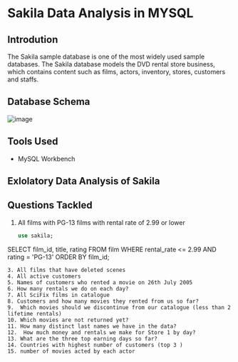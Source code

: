 # Sakila Data Analysis in MYSQL
## Introdution
The Sakila sample database is one of the most widely used sample databases. The Sakila database models the DVD rental store business, which contains content such as films, actors, inventory, stores, customers and staffs.
## Database Schema
![image](https://github.com/user-attachments/assets/09c6f06b-7c20-4f1d-b104-5d95dc80a50c)

## Tools Used
- MySQL Workbench

## Exlolatory Data Analysis of Sakila
## Questions Tackled
1. All films with PG-13 films with rental rate of 2.99 or lower
   ```sql
   use sakila;
SELECT 
    film_id, title, rating
FROM
    film
WHERE
    rental_rate <= 2.99 AND rating = 'PG-13'
ORDER BY film_id;
```
3. All films that have deleted scenes
4. All active customers
5. Names of customers who rented a movie on 26th July 2005
6. How many rentals we do on each day?
7. All SciFix films in catalogue
8. Customers and how many movies they rented from us so far?
9.  Which movies should we discontinue from our catalogue (less than 2 lifetime rentals)
10. Which movies are not returned yet?
11. How many distinct last names we have in the data?
12.  How much money and rentals we make for Store 1 by day?  
13. What are the three top earning days so far?
14. Countries with highest number of customers (top 3 )
15. number of movies acted by each actor


